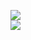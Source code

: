 [![](https://img.shields.io/badge/Made%20With-Github%20Spray-lightgrey.svg?style=for-the-badge&logo=github)](https://github.com/Annihil/github-spray#9630)  
[![](https://i.imgur.com/2DrTn0Z.gif)](https://github.com/Annihil/github-spray)